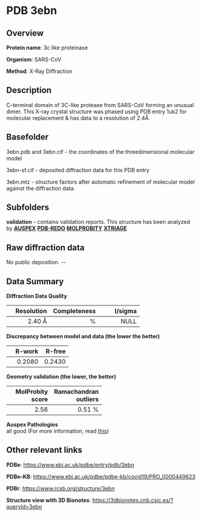 # PDB 3ebn

## Overview

**Protein name**: 3c like proteinase

**Organism**: SARS-CoV

**Method**: X-Ray Diffraction

## Description

C-terminal domain of 3C-like protease from SARS-CoV forming an unusual dimer. This X-ray crystal structure was phased using PDB entry 1uk2 for molecular replacement & has data to a resolution of 2.4Å.

## Basefolder

3ebn.pdb and 3ebn.cif - the coordinates of the threedimensional molecular model

3ebn-sf.cif - deposited diffraction data for this PDB entry

3ebn.mtz - structure factors after automatic refinement of molecular model against the diffraction data.

## Subfolders





**validation** - contains validation reports. This structure has been analyzed by [**AUSPEX**](https://github.com/thorn-lab/coronavirus_structural_task_force/tree/master/pdb/3c_like_proteinase/SARS-CoV/3ebn/validation/auspex) [**PDB-REDO**](https://github.com/thorn-lab/coronavirus_structural_task_force/tree/master/pdb/3c_like_proteinase/SARS-CoV/3ebn/validation/pdb-redo) [**MOLPROBITY**](https://github.com/thorn-lab/coronavirus_structural_task_force/tree/master/pdb/3c_like_proteinase/SARS-CoV/3ebn/validation/molprobity) [**XTRIAGE**](https://github.com/thorn-lab/coronavirus_structural_task_force/blob/master/pdb/3c_like_proteinase/SARS-CoV/3ebn/validation/Xtriage_output.log)  



## Raw diffraction data

No public deposition. --<br> 

## Data Summary
**Diffraction Data Quality**

|   | Resolution | Completeness| I/sigma |
|---|-------------:|----------------:|--------------:|
|   |2.40 Å|      %|<img width=50/>NULL |

**Discrepancy between model and data (the lower the better)**

|   | **R-work**| **R-free**   
|---|-------------:|----------------:|           
||  0.2080|  0.2430|

**Geometry validation (the lower, the better)**

|   |**MolProbity<br>score**| **Ramachandran<br>outliers** 
|---|-------------:|----------------:|
||  2.56|  0.51 %|

**Auspex Pathologies**<br> all good (For more information, read [this](https://github.com/thorn-lab/coronavirus_structural_task_force/blob/master/pdb/3c_like_proteinase/SARS-CoV/3ebn/validation/auspex/3ebn_auspex_comments.txt))

 



## Other relevant links 
**PDBe**:  https://www.ebi.ac.uk/pdbe/entry/pdb/3ebn

**PDBe-KB**: https://www.ebi.ac.uk/pdbe/pdbe-kb/covid19/PRO_0000449623 
 
**PDBr**: https://www.rcsb.org/structure/3ebn 

**Structure view with 3D Bionotes**: https://3dbionotes.cnb.csic.es/?queryId=3ebn


